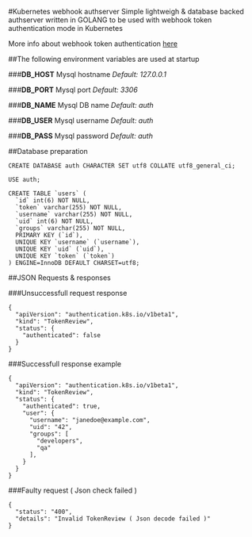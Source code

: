 #Kubernetes webhook authserver
Simple lightweigh & database backed authserver written in GOLANG to be used with webhook token authentication mode in Kubernetes

More info about webhook token authentication [here](https://kubernetes.io/docs/admin/authentication/#webhook-token-authentication)

##The following environment variables are used at startup


###__DB_HOST__
Mysql hostname
_Default: 127.0.0.1_

###__DB_PORT__
Mysql port
_Default: 3306_

###__DB_NAME__
Mysql DB name
_Default: auth_

###__DB_USER__
Mysql username
_Default: auth_

###__DB_PASS__
Mysql password
_Default: auth_



##Database preparation

```
CREATE DATABASE auth CHARACTER SET utf8 COLLATE utf8_general_ci;

USE auth;

CREATE TABLE `users` (
  `id` int(6) NOT NULL,
  `token` varchar(255) NOT NULL,
  `username` varchar(255) NOT NULL,
  `uid` int(6) NOT NULL,
  `groups` varchar(255) NOT NULL,
  PRIMARY KEY (`id`),
  UNIQUE KEY `username` (`username`),
  UNIQUE KEY `uid` (`uid`),
  UNIQUE KEY `token` (`token`)
) ENGINE=InnoDB DEFAULT CHARSET=utf8;
```

##JSON Requests & responses

###Unsuccessfull request response
```
{
  "apiVersion": "authentication.k8s.io/v1beta1",
  "kind": "TokenReview",
  "status": {
    "authenticated": false
  }
}
```

###Successfull response example
```
{
  "apiVersion": "authentication.k8s.io/v1beta1",
  "kind": "TokenReview",
  "status": {
    "authenticated": true,
    "user": {
      "username": "janedoe@example.com",
      "uid": "42",
      "groups": [
        "developers",
        "qa"
      ],
    }
  }
}
```

###Faulty request ( Json check failed )
```
{
  "status": "400",
  "details": "Invalid TokenReview ( Json decode failed )"
}
```